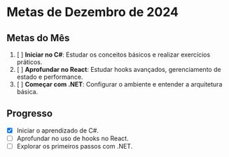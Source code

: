 # Metas de Dezembro de 2024

## Metas do Mês

1. [ ] **Iniciar no C#**: Estudar os conceitos básicos e realizar exercícios práticos.
2. [ ] **Aprofundar no React**: Estudar hooks avançados, gerenciamento de estado e performance.
3. [ ] **Começar com .NET**: Configurar o ambiente e entender a arquitetura básica.

## Progresso

- [x] Iniciar o aprendizado de C#.
- [ ] Aprofundar no uso de hooks no React.
- [ ] Explorar os primeiros passos com .NET.